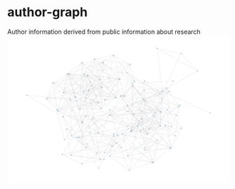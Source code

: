 # author-graph
Author information derived from public information about research
![plot](./figures/chiwork.png)
